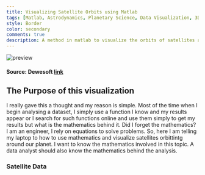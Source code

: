```yaml
---
title: Visualizing Satellite Orbits using Matlab
tags: [Matlab, Astrodynamics, Planetary Science, Data Visualization, 3D-Mesh]
style: Border
color: secondary
comments: true
description: A method in matlab to visualize the orbits of satellites around the Earth at a given time.
---
```


![preview](https://i.postimg.cc/rmJVBDkW/satellite-orbit-info.png)
#### Source: Dewesoft [link](https://dewesoft.com/blog/every-satellite-orbiting-earth-and-who-owns-them)

## The Purpose of this visualization
I really gave this a thought and my reason is simple. Most of the time when I begin analysing a dataset, I simply use a function I know and my results appear or I search for such functions online and use them simply to get my results but what is the mathematics behind it. Did I forget the mathematics? I am an engineer, I rely on equations to solve problems. So, here I am telling my laptop to how to use mathematics and visualize satellites orbittintg around our planet. I want to know the mathematics involved in this topic. A data analyst should also know the mathematics behind the analysis. 

### Satellite Data
